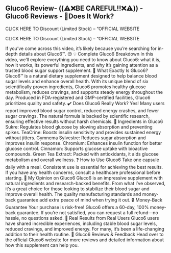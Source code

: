 ## Gluco6 Review- ((⚠️❌BE CAREFUL!!❌⚠️)) - Gluco6 Reviews - 🤔Does It Work?

CLICK HERE TO Discount (Limited Stock) – “OFFICIAL WEBSITE

CLICK HERE TO Discount (Limited Stock) – “OFFICIAL WEBSITE


If you’ve come across this video, it’s likely because you’re searching for in-depth details about Gluco6™. 😊
💡 Complete Gluco6 Breakdown
In this video, we’ll explore everything you need to know about Gluco6: what it is, how it works, its powerful ingredients, and why it’s gaining attention as a trusted blood sugar support supplement.
🧐 What Exactly Is Gluco6?
Gluco6™ is a natural dietary supplement designed to help balance blood sugar levels and enhance overall health. With its unique blend of six scientifically proven ingredients, Gluco6 promotes healthy glucose metabolism, reduces cravings, and supports steady energy throughout the day. Produced in FDA-registered and GMP-certified facilities, Gluco6 prioritizes quality and safety.
✔️ Does Gluco6 Really Work?
Yes! Many users report improved blood sugar control, reduced energy crashes, and fewer sugar cravings. The natural formula is backed by scientific research, ensuring effective results without harsh chemicals.
📝 Ingredients in Gluco6
Sukre: Regulates blood glucose by slowing absorption and preventing spikes.
TeaCrine: Boosts insulin sensitivity and provides sustained energy without jitters.
Gymnema Sylvestre: Reduces sugar absorption and improves insulin response.
Chromium: Enhances insulin function for better glucose control.
Cinnamon: Supports glucose uptake with bioactive compounds.
Green Tea Extract: Packed with antioxidants, it aids glucose metabolism and overall wellness.
❓ How to Use Gluco6
Take one capsule daily with a meal. Consistent use is essential for achieving the best results. If you have any health concerns, consult a healthcare professional before starting.
💖 My Opinion on Gluco6
Gluco6 is an impressive supplement with natural ingredients and research-backed benefits. From what I’ve observed, it’s a great choice for those looking to stabilize their blood sugar and improve overall health. The quality manufacturing standards and money-back guarantee add extra peace of mind when trying it out.
🔒 Money-Back Guarantee
Your purchase is risk-free! Gluco6 offers a 60-day, 100% money-back guarantee. If you’re not satisfied, you can request a full refund—no hassle, no questions asked.
🌟 Real Results from Real Users
Gluco6 users have shared incredible experiences, including stable blood sugar levels, reduced cravings, and improved energy. For many, it’s been a life-changing addition to their health routine.
📌 Gluco6 Reviews & Feedback
Head over to the official Gluco6 website for more reviews and detailed information about how this supplement can help you.
